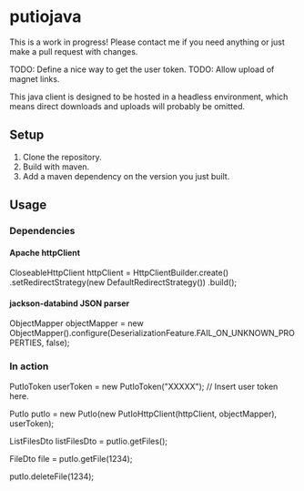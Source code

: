 # putiojava

<aside class="warning">
This is a work in progress! Please contact me if you need anything or just make a pull request with changes.
  
  TODO: Define a nice way to get the user token.
  TODO: Allow upload of magnet links.
</aside>

This java client is designed to be hosted in a headless environment, which means direct downloads and uploads will probably be omitted.

## Setup

1. Clone the repository.
2. Build with maven.
3. Add a maven dependency on the version you just built.

## Usage
### Dependencies
#### Apache httpClient
CloseableHttpClient httpClient = HttpClientBuilder.create()
               .setRedirectStrategy(new DefaultRedirectStrategy())
               .build();


#### jackson-databind JSON parser
ObjectMapper objectMapper = new ObjectMapper().configure(DeserializationFeature.FAIL_ON_UNKNOWN_PROPERTIES, false);



### In action
PutIoToken userToken = new PutIoToken("XXXXX"); // Insert user token here.

PutIo putIo = new PutIo(new PutIoHttpClient(httpClient, objectMapper), userToken);


ListFilesDto listFilesDto = putIio.getFiles();

FileDto file = putIo.getFile(1234);

putIo.deleteFile(1234);

